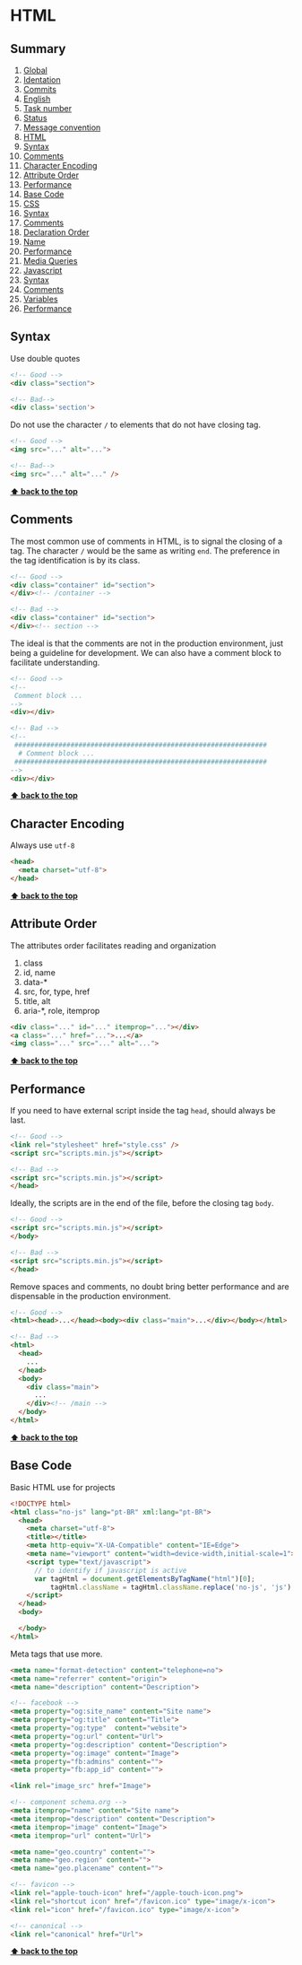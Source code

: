 # HTML

## Summary

1. [Global](01-global.md)
  1. [Identation](01-global.md#identation)
2. [Commits](02-commits.md)
  1. [English](02-commits.md#english)
  2. [Task number](02-commits.md#task-number)
  3. [Status](02-commits.md#status)
  4. [Message convention](02-commits.md#message-convention)
3. [HTML](03-html.md)
  1. [Syntax](03-html.md#syntax)
  2. [Comments](03-html.md#comments)
  3. [Character Encoding](03-html.md#character-encoding)
  4. [Attribute Order](03-html.md#attribute-order)
  5. [Performance](03-html.md#performance)
  6. [Base Code](03-html.md#base-code)
4. [CSS](04-css.md)
  1. [Syntax](04-css.md#syntax)
  2. [Comments](04-css.md#comments)
  3. [Declaration Order](04-css.md#declaration-order)
  4. [Name](04-css.md#name)
  5. [Performance](04-css.md#performance)
  6. [Media Queries](04-css.md#media-queries)
5. [Javascript](05-javascript.md)
  1. [Syntax](05-javascript.md#syntax)
  2. [Comments](05-javascript.md#comments)
  3. [Variables](05-javascript.md#variables)
  4. [Performance](05-javascript.md#performance)

## Syntax

Use double quotes

```html
<!-- Good -->
<div class="section">

<!-- Bad-->
<div class='section'>
```

Do not use the character `/` to elements that do not have closing tag.

```html
<!-- Good -->
<img src="..." alt="...">

<!-- Bad-->
<img src="..." alt="..." />
```

**[⬆ back to the top](#summary)**

## Comments

The most common use of comments in HTML, is to signal the closing of a tag. The character `/` would be the same as writing `end`. The preference in the tag identification is by its class.

```html 
<!-- Good -->
<div class="container" id="section">
</div><!-- /container -->

<!-- Bad -->
<div class="container" id="section">
</div><!-- section -->
```

The ideal is that the comments are not in the production environment, just being a guideline for development. We can also have a comment block to facilitate understanding.

```html 
<!-- Good -->
<!-- 
 Comment block ...
-->
<div></div>

<!-- Bad -->
<!-- 
 ###############################################################
  # Comment block ...
 ###############################################################
-->
<div></div>
```

**[⬆ back to the top](#summary)**

## Character Encoding

Always use `utf-8`

```html 
<head>
  <meta charset="utf-8">
</head>
```

**[⬆ back to the top](#summary)**

## Attribute Order

The attributes order facilitates reading and organization

1. class
2. id, name
3. data-*
4. src, for, type, href
5. title, alt
6. aria-*, role, itemprop

```html 
<div class="..." id="..." itemprop="..."></div>
<a class="..." href="...">...</a>
<img class="..." src="..." alt="...">
```

**[⬆ back to the top](#summary)**

## Performance

If you need to have external script inside the tag `head`, should always be last.

```html 
<!-- Good -->
<link rel="stylesheet" href="style.css" />
<script src="scripts.min.js"></script>

<!-- Bad -->
<script src="scripts.min.js"></script>
</head>
```

Ideally, the scripts are in the end of the file, before the closing tag `body`.

```html 
<!-- Good -->
<script src="scripts.min.js"></script>
</body>

<!-- Bad -->
<script src="scripts.min.js"></script>
</head>
```

Remove spaces and comments, no doubt bring better performance and are dispensable in the production environment.

```html
<!-- Good -->
<html><head>...</head><body><div class="main">...</div></body></html>

<!-- Bad -->
<html>
  <head>
    ...
  </head>
  <body>
    <div class="main">
      ...
    </div><!-- /main -->
  </body>
</html>
```

**[⬆ back to the top](#summary)**

## Base Code

Basic HTML use for projects

```html
<!DOCTYPE html>
<html class="no-js" lang="pt-BR" xml:lang="pt-BR">
  <head>
    <meta charset="utf-8">
    <title></title>
    <meta http-equiv="X-UA-Compatible" content="IE=Edge">
    <meta name="viewport" content="width=device-width,initial-scale=1">
    <script type="text/javascript">
      // to identify if javascript is active
      var tagHtml = document.getElementsByTagName("html")[0];
          tagHtml.className = tagHtml.className.replace('no-js', 'js');
    </script>
  </head>
  <body>

  </body>
</html>
```

Meta tags that use more.

```html
<meta name="format-detection" content="telephone=no">
<meta name="referrer" content="origin">
<meta name="description" content="Description">

<!-- facebook -->
<meta property="og:site_name" content="Site name">
<meta property="og:title" content="Title">
<meta property="og:type"  content="website">
<meta property="og:url" content="Url">
<meta property="og:description" content="Description">
<meta property="og:image" content="Image">
<meta property="fb:admins" content="">
<meta property="fb:app_id" content="">

<link rel="image_src" href="Image">

<!-- component schema.org -->
<meta itemprop="name" content="Site name">
<meta itemprop="description" content="Description">
<meta itemprop="image" content="Image">
<meta itemprop="url" content="Url">

<meta name="geo.country" content="">
<meta name="geo.region" content="">
<meta name="geo.placename" content="">

<!-- favicon -->
<link rel="apple-touch-icon" href="/apple-touch-icon.png">
<link rel="shortcut icon" href="/favicon.ico" type="image/x-icon">
<link rel="icon" href="/favicon.ico" type="image/x-icon">

<!-- canonical -->
<link rel="canonical" href="Url">
```

**[⬆ back to the top](#summary)**
